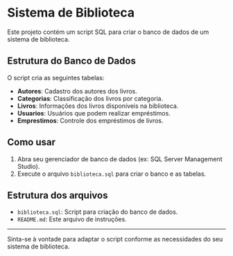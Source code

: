 # Sistema de Biblioteca

Este projeto contém um script SQL para criar o banco de dados de um sistema de biblioteca.

## Estrutura do Banco de Dados

O script cria as seguintes tabelas:

- **Autores**: Cadastro dos autores dos livros.
- **Categorias**: Classificação dos livros por categoria.
- **Livros**: Informações dos livros disponíveis na biblioteca.
- **Usuarios**: Usuários que podem realizar empréstimos.
- **Emprestimos**: Controle dos empréstimos de livros.

## Como usar

1. Abra seu gerenciador de banco de dados (ex: SQL Server Management Studio).
2. Execute o arquivo `biblioteca.sql` para criar o banco e as tabelas.

## Estrutura dos arquivos

- `biblioteca.sql`: Script para criação do banco de dados.
- `README.md`: Este arquivo de instruções.

---

Sinta-se à vontade para adaptar o script conforme as necessidades do seu sistema de biblioteca.
